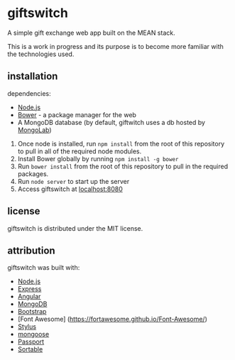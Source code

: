 # giftswitch
A simple gift exchange web app built on the MEAN stack.

This is a work in progress and its purpose is to become more familiar with the technologies used.

## installation
dependencies:

* [Node.js](http://www.nodejs.org)
* [Bower](http://www.bower.io) - a package manager for the web
* A MongoDB database (by default, giftwitch uses a db hosted by [MongoLab](http://www.mongolab.com))

1. Once node is installed, run `npm install` from the root of this repository to pull in all of the required node modules.
2. Install Bower globally by running `npm install -g bower`
3. Run `bower install` from the root of this repository to pull in the required packages.
4. Run `node server` to start up the server
5. Access giftswitch at [localhost:8080](http://localhost:8080)


## license
giftswitch is distributed under the MIT license.

## attribution
giftswitch was built with:

* [Node.js](http://www.nodejs.org)
* [Express](http://www.expressjs.com)
* [Angular](http://www.angularjs.org)
* [MongoDB](http://www.mongodb.org)
* [Bootstrap](http://www.getbootstrap.com)
* [Font Awesome] (https://fortawesome.github.io/Font-Awesome/)
* [Stylus](http://www.stylus-lang.com)
* [mongoose](http://www.mongoosejs.com)
* [Passport](http://www.passportjs.org)
* [Sortable](https://github.com/RubaXa/Sortable)
